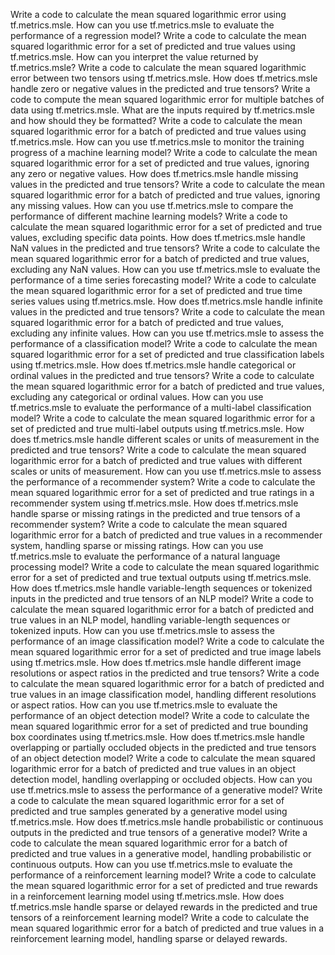 Write a code to calculate the mean squared logarithmic error using tf.metrics.msle.
How can you use tf.metrics.msle to evaluate the performance of a regression model?
Write a code to calculate the mean squared logarithmic error for a set of predicted and true values using tf.metrics.msle.
How can you interpret the value returned by tf.metrics.msle?
Write a code to calculate the mean squared logarithmic error between two tensors using tf.metrics.msle.
How does tf.metrics.msle handle zero or negative values in the predicted and true tensors?
Write a code to compute the mean squared logarithmic error for multiple batches of data using tf.metrics.msle.
What are the inputs required by tf.metrics.msle and how should they be formatted?
Write a code to calculate the mean squared logarithmic error for a batch of predicted and true values using tf.metrics.msle.
How can you use tf.metrics.msle to monitor the training progress of a machine learning model?
Write a code to calculate the mean squared logarithmic error for a set of predicted and true values, ignoring any zero or negative values.
How does tf.metrics.msle handle missing values in the predicted and true tensors?
Write a code to calculate the mean squared logarithmic error for a batch of predicted and true values, ignoring any missing values.
How can you use tf.metrics.msle to compare the performance of different machine learning models?
Write a code to calculate the mean squared logarithmic error for a set of predicted and true values, excluding specific data points.
How does tf.metrics.msle handle NaN values in the predicted and true tensors?
Write a code to calculate the mean squared logarithmic error for a batch of predicted and true values, excluding any NaN values.
How can you use tf.metrics.msle to evaluate the performance of a time series forecasting model?
Write a code to calculate the mean squared logarithmic error for a set of predicted and true time series values using tf.metrics.msle.
How does tf.metrics.msle handle infinite values in the predicted and true tensors?
Write a code to calculate the mean squared logarithmic error for a batch of predicted and true values, excluding any infinite values.
How can you use tf.metrics.msle to assess the performance of a classification model?
Write a code to calculate the mean squared logarithmic error for a set of predicted and true classification labels using tf.metrics.msle.
How does tf.metrics.msle handle categorical or ordinal values in the predicted and true tensors?
Write a code to calculate the mean squared logarithmic error for a batch of predicted and true values, excluding any categorical or ordinal values.
How can you use tf.metrics.msle to evaluate the performance of a multi-label classification model?
Write a code to calculate the mean squared logarithmic error for a set of predicted and true multi-label outputs using tf.metrics.msle.
How does tf.metrics.msle handle different scales or units of measurement in the predicted and true tensors?
Write a code to calculate the mean squared logarithmic error for a batch of predicted and true values with different scales or units of measurement.
How can you use tf.metrics.msle to assess the performance of a recommender system?
Write a code to calculate the mean squared logarithmic error for a set of predicted and true ratings in a recommender system using tf.metrics.msle.
How does tf.metrics.msle handle sparse or missing ratings in the predicted and true tensors of a recommender system?
Write a code to calculate the mean squared logarithmic error for a batch of predicted and true values in a recommender system, handling sparse or missing ratings.
How can you use tf.metrics.msle to evaluate the performance of a natural language processing model?
Write a code to calculate the mean squared logarithmic error for a set of predicted and true textual outputs using tf.metrics.msle.
How does tf.metrics.msle handle variable-length sequences or tokenized inputs in the predicted and true tensors of an NLP model?
Write a code to calculate the mean squared logarithmic error for a batch of predicted and true values in an NLP model, handling variable-length sequences or tokenized inputs.
How can you use tf.metrics.msle to assess the performance of an image classification model?
Write a code to calculate the mean squared logarithmic error for a set of predicted and true image labels using tf.metrics.msle.
How does tf.metrics.msle handle different image resolutions or aspect ratios in the predicted and true tensors?
Write a code to calculate the mean squared logarithmic error for a batch of predicted and true values in an image classification model, handling different resolutions or aspect ratios.
How can you use tf.metrics.msle to evaluate the performance of an object detection model?
Write a code to calculate the mean squared logarithmic error for a set of predicted and true bounding box coordinates using tf.metrics.msle.
How does tf.metrics.msle handle overlapping or partially occluded objects in the predicted and true tensors of an object detection model?
Write a code to calculate the mean squared logarithmic error for a batch of predicted and true values in an object detection model, handling overlapping or occluded objects.
How can you use tf.metrics.msle to assess the performance of a generative model?
Write a code to calculate the mean squared logarithmic error for a set of predicted and true samples generated by a generative model using tf.metrics.msle.
How does tf.metrics.msle handle probabilistic or continuous outputs in the predicted and true tensors of a generative model?
Write a code to calculate the mean squared logarithmic error for a batch of predicted and true values in a generative model, handling probabilistic or continuous outputs.
How can you use tf.metrics.msle to evaluate the performance of a reinforcement learning model?
Write a code to calculate the mean squared logarithmic error for a set of predicted and true rewards in a reinforcement learning model using tf.metrics.msle.
How does tf.metrics.msle handle sparse or delayed rewards in the predicted and true tensors of a reinforcement learning model?
Write a code to calculate the mean squared logarithmic error for a batch of predicted and true values in a reinforcement learning model, handling sparse or delayed rewards.